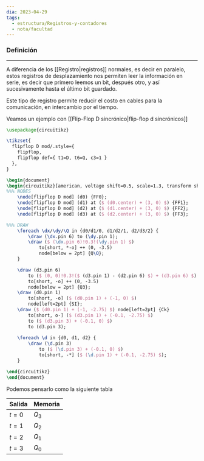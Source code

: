 ```yaml
---
dia: 2023-04-29
tags:
  - estructura/Registros-y-contadores
  - nota/facultad
---
```

### Definición
---
A diferencia de los [[Registro|registros]] normales, es decir en paralelo, estos registros de desplazamiento nos permiten leer la información en serie, es decir que primero leemos un bit, después otro, y así sucesivamente hasta el último bit guardado.

Este tipo de registro permite reducir el costo en cables para la comunicación, en intercambio por el tiempo.

Veamos un ejemplo con [[Flip-Flop D sincrónico|flip-flop d sincrónicos]]

```tikz
\usepackage{circuitikz} 

\tikzset{
  flipflop D mod/.style={
    flipflop,
    flipflop def={ t1=D, t6=Q, c3=1 }
  },
}

\begin{document} 
\begin{circuitikz}[american, voltage shift=0.5, scale=1.3, transform shape, thick]
%%% NODES	
	\node[flipflop D mod] (d0) {FF0};
	\node[flipflop D mod] (d1) at ($ (d0.center) + (3, 0) $) {FF1};
	\node[flipflop D mod] (d2) at ($ (d1.center) + (3, 0) $) {FF2};
	\node[flipflop D mod] (d3) at ($ (d2.center) + (3, 0) $) {FF3};

%%% DRAW
	\foreach \dx/\dy/\Q in {d0/d1/0, d1/d2/1, d2/d3/2} {
		\draw (\dx.pin 6) to (\dy.pin 1);
		\draw ($ (\dx.pin 6)!0.3!(\dy.pin 1) $)
			to[short, *-o] ++ (0, -3.5)
			node[below = 2pt] {Q\Q};
	}

	\draw (d3.pin 6) 
		to ($ (0, 0)!0.3!($ (d3.pin 1) - (d2.pin 6) $) + (d3.pin 6) $)
		to[short, -o] ++ (0, -3.5)
		node[below = 2pt] {Q3};
	\draw (d0.pin 1) 
		to[short, -o] ($ (d0.pin 1) + (-1, 0) $)
		node[left=2pt] {SI};
	\draw ($ (d0.pin 1) + (-1, -2.75) $) node[left=2pt] {Ck}
		to[short, o-] ($ (d3.pin 1) + (-0.1, -2.75) $)
		to ($ (d3.pin 3) + (-0.1, 0) $)
		to (d3.pin 3);
	
	\foreach \d in {d0, d1, d2} {
		\draw (\d.pin 3)
			to ($ (\d.pin 3) + (-0.1, 0) $)
			to[short, -*] ($ (\d.pin 1) + (-0.1, -2.75) $);
	}

\end{circuitikz}
\end{document}
```

Podemos pensarlo como la siguiente tabla

| Salida | Memoria |
| ---- | ---- |
| $t = 0$ | $Q_3$ |
| $t = 1$ | $Q_2$ |
| $t = 2$ | $Q_1$ |
| $t = 3$ | $Q_0$ |

